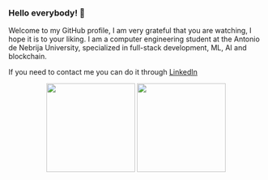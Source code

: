 ### Hello everybody! 👋

 Welcome to my GitHub profile, I am very grateful that you are watching, I hope it is to your liking.
I am a computer engineering student at the Antonio de Nebrija University, specialized in full-stack development, ML, AI and blockchain.

If you need to contact me you can do it through [LinkedIn](https://www.linkedin.com/in/fernando-murua-alcazar/)

<div align=center>
  <img height=175 align="center" src="https://github-readme-stats.vercel.app/api/top-langs/?username=Fernando2706&layout=compact">
  <img height=175 align="center" src="https://github-readme-stats.vercel.app/api?username=Fernando2706&show_icons=true&theme=dracula" />
</div>

<!--
**Fernando2706/Fernando2706** is a ✨ _special_ ✨ repository because its `README.md` (this file) appears on your GitHub profile.

Here are some ideas to get you started:

- 🔭 I’m currently working on ...
- 🌱 I’m currently learning ...
- 👯 I’m looking to collaborate on ...
- 🤔 I’m looking for help with ...
- 💬 Ask me about ...
- 📫 How to reach me: ...
- 😄 Pronouns: ...
- ⚡ Fun fact: ...
-->
